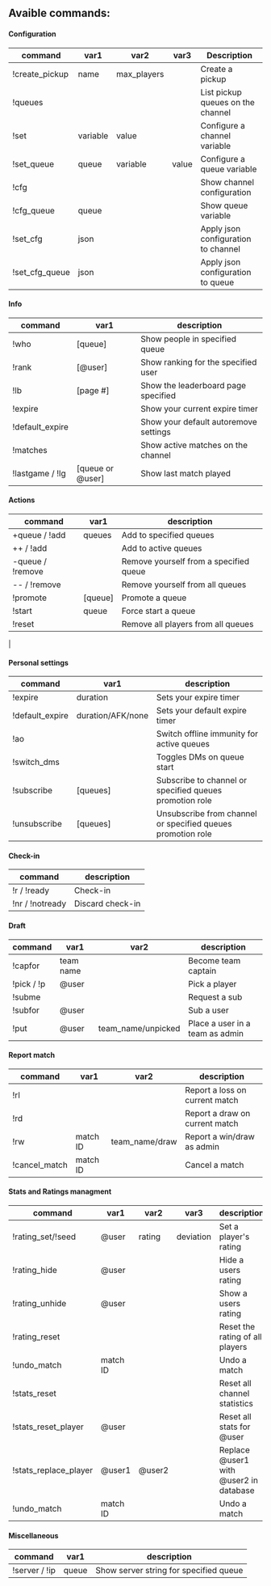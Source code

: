 ## Avaible commands:
#### Configuration
| command        | var1     | var2        | var3  | Description                         |
|----------------|----------|-------------|-------|-------------------------------------|
| !create_pickup | name     | max_players |       | Create a pickup                     |
| !queues        |          |             |       | List pickup queues on the channel   |
| !set           | variable | value       |       | Configure a channel variable        |
| !set_queue     | queue    | variable    | value | Configure a queue variable          |
| !cfg           |          |             |       | Show channel configuration          |
| !cfg_queue     | queue    |             |       | Show queue variable                 |
| !set_cfg       | json     |             |       | Apply json configuration to channel |
| !set_cfg_queue | json     |             |       | Apply json configuration to queue   |

#### Info
| command         | var1             | description                           |
|-----------------|------------------|---------------------------------------|
| !who            | [queue]          | Show people in specified queue        |
| !rank           | [@user]          | Show ranking for the specified user   |
| !lb             | [page #]         | Show the leaderboard page specified   |
| !expire         |                  | Show your current expire timer        |
| !default_expire |                  | Show your default autoremove settings |
| !matches        |                  | Show active matches on the channel    |
| !lastgame / !lg | [queue or @user] | Show last match played                |

#### Actions
| command          | var1    | description                            |
|------------------|---------|----------------------------------------|
| +queue / !add    | queues  | Add to specified queues                |
| ++ / !add        |         | Add to active queues                   |
| -queue / !remove |         | Remove yourself from a specified queue |
| -- / !remove     |         | Remove yourself from all queues        |
| !promote         | [queue] | Promote a queue                        |
| !start           | queue   | Force start a queue                    |
| !reset           |         | Remove all players from all queues     |
|

#### Personal settings
| command         | var1              | description                                                 |
|-----------------|-------------------|-------------------------------------------------------------|
| !expire         | duration          | Sets your expire timer                                      |
| !default_expire | duration/AFK/none | Sets your default expire timer                              |
| !ao             |                   | Switch offline immunity for active queues                   |
| !switch_dms     |                   | Toggles DMs on queue start                                  |
| !subscribe      | [queues]          | Subscribe to channel or specified queues promotion role     |
| !unsubscribe    | [queues]          | Unsubscribe from channel or specified queues promotion role |

#### Check-in
| command         | description      |
|-----------------|------------------|
| !r / !ready     | Check-in         |
| !nr / !notready | Discard check-in |

#### Draft
| command    | var1      | var2               | description                     |
|------------|-----------|--------------------|---------------------------------|
| !capfor    | team name |                    | Become team captain             |
| !pick / !p | @user     |                    | Pick a player                   |
| !subme     |           |                    | Request a sub                   |
| !subfor    | @user     |                    | Sub a user                      |
| !put       | @user     | team_name/unpicked | Place a user in a team as admin |

#### Report match
| command       | var1     | var2           | description                    |
|---------------|----------|----------------|--------------------------------|
| !rl           |          |                | Report a loss on current match |
| !rd           |          |                | Report a draw on current match |
| !rw           | match ID | team_name/draw | Report a win/draw as admin     |
| !cancel_match | match ID |                | Cancel a match                 |

#### Stats and Ratings managment
| command              | var1     | var2   | var3      | description                           |
|----------------------|----------|--------|-----------|---------------------------------------|
| !rating_set/!seed    | @user    | rating | deviation | Set a player's rating                 |
| !rating_hide         | @user    |        |           | Hide a users rating                   |
| !rating_unhide       | @user    |        |           | Show a users rating                   |
| !rating_reset        |          |        |           | Reset the rating of all players       |
| !undo_match          | match ID |        |           | Undo a match                          |
| !stats_reset         |          |        |           | Reset all channel statistics          |
| !stats_reset_player  | @user    |        |           | Reset all stats for @user             |
| !stats_replace_player| @user1   | @user2 |           | Replace @user1 with @user2 in database|
| !undo_match          | match ID |        |           | Undo a match                          |

#### Miscellaneous
| command       | var1  | description                            |
|---------------|-------|----------------------------------------|
| !server / !ip | queue | Show server string for specified queue |
